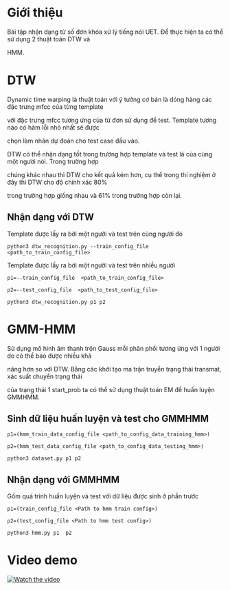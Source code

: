 # Giới thiệu

Bài tập nhận dạng từ số đơn khóa xử lý tiếng nói UET. Để thực hiện ta có thể sử dụng 2 thuật toán DTW và 

HMM.

# DTW

Dynamic time warping là thuật toán với ý tưởng cơ bản là dóng hàng các đặc trưng mfcc của từng template 

với đặc trưng mfcc tương ứng của từ đơn sử dụng để test. Template tương nào có hàm lỗi nhỏ nhất sẽ được

chọn làm nhãn dự đoán cho test case đầu vào.

DTW có thể nhận dạng tốt trong trường hợp template và test là của cùng một người nói. Trong trường hợp

chúng khác nhau thì DTW cho kết quả kém hơn, cụ thể trong thí nghiệm ở đây thì DTW cho độ chính xác 80%

trong trường hợp giống nhau và 61% trong trường hợp còn lại.

## Nhận dạng với DTW

Template được lấy ra bởi một người và test trên cùng người đó

`python3 dtw_recognition.py --train_config_file <path_to_train_config_file>`

Template được lấy ra bởi một người và test trên nhiều người

`p1=--train_config_file  <path_to_train_config_file>`

`p2=--test_config_file  <path_to_test_config_file>`

`python3 dtw_recognition.py p1 p2`

# GMM-HMM

Sử dụng mô hình âm thanh trộn Gauss mỗi phân phối tương ứng với 1 người do có thể bao được nhiều khả 

năng hơn so với DTW. Bằng các khởi tạo ma trận truyển trạng thái transmat, xác suất chuyển trạng thái 

của trạng thái 1 start_prob ta có thể sử dụng thuật toán EM để huấn luyện GMMHMM.

## Sinh dữ liệu huấn luyện và test cho GMMHMM

`p1=(hmm_train_data_config_file <path_to_config_data_training_hmm>)`

`p2=(hmm_test_data_config_file <path_to_config_data_testing_hmm>)`

`python3 dataset.py p1 p2`

## Nhận dạng với GMMHMM

Gồm quá trình huấn luyện và test với dữ liệu được sinh ở phần trước

`p1=(train_config_file <Path to hmm train config>)`

`p2=(test_config_file <Path to hmm test config>)`

`python3 hmm.py p1  p2`

# Video demo

[![Watch the video](https://i.imgur.com/vKb2F1B.png)](https://drive.google.com/file/d/1Y6r5yV7rstuG138w0e07o5yydkm-KrHN/view?usp=sharing)

